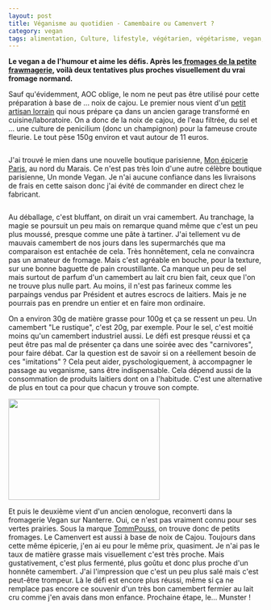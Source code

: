 ```yaml
---
layout: post
title: Véganisme au quotidien - Camembaire ou Camenvert ?
category: vegan
tags: alimentation, Culture, lifestyle, végétarien, végétarisme, vegan, veganisme
---
```

**Le vegan a de l'humour et aime les défis. Après les<a href="https://cheziceman.wordpress.com/2017/11/06/vegetarisme-au-quotidien-le-fromage-vegan-de-la-petite-frawmagerie/"> fromages de la petite frawmagerie</a>, voilà deux tentatives plus proches visuellement du vrai fromage normand.**

Sauf qu'évidemment, AOC oblige, le nom ne peut pas être utilisé pour cette préparation à base de ... noix de cajou. Le premier nous vient d'un <a href="http://www.petits-veganne.fr">petit artisan lorrain</a> qui nous prépare ça dans un ancien garage transformé en cuisine/laboratoire. On a donc de la noix de cajou, de l'eau filtrée, du sel et ... une culture de penicilium (donc un champignon) pour la fameuse croute fleurie. Le tout pèse 150g environ et vaut autour de 11 euros.

<a href="https://cheziceman.files.wordpress.com/2018/07/img_20180713_164451.jpg"><img class="wp-image-23612 alignnone size-full" src="https://cheziceman.files.wordpress.com/2018/07/img_20180713_164451.jpg" alt=""></a>

J'ai trouvé le mien dans une nouvelle boutique parisienne, <a href="https://monepicerieparis.fr">Mon épicerie Paris</a>, au nord du Marais. Ce n'est pas très loin d'une autre célèbre boutique parisienne, Un monde Vegan. Je n'ai aucune confiance dans les livraisons de frais en cette saison donc j'ai évité de commander en direct chez le fabricant.

<a href="https://cheziceman.files.wordpress.com/2018/07/img_20180713_164434.jpg"><img class="wp-image-23611 alignnone size-full" src="https://cheziceman.files.wordpress.com/2018/07/img_20180713_164434.jpg" alt="" ></a>

Au déballage, c'est bluffant, on dirait un vrai camembert. Au tranchage, la magie se poursuit un peu mais on remarque quand même que c'est un peu plus moussé, presque comme une pâte à tartiner. J'ai tellement vu de mauvais camembert de nos jours dans les supermarchés que ma comparaison est entachée de cela. Très honnêtement, cela ne convaincra pas un amateur de fromage. Mais c'est agréable en bouche, pour la texture, sur une bonne baguette de pain croustillante. Ca manque un peu de sel mais surtout de parfum d'un camembert au lait cru bien fait, ceux que l'on ne trouve plus nulle part. Au moins, il n'est pas farineux comme les parpaings vendus par Président et autres escrocs de laitiers. Mais je ne pourrais pas en prendre un entier et en faire mon ordinaire.

On a environ 30g de matière grasse pour 100g et ça se ressent un peu. Un camembert "Le rustique", c'est 20g, par exemple. Pour le sel, c'est moitié moins qu'un camembert industriel aussi. Le défi est presque réussi et ça peut être pas mal de présenter ça dans une soirée avec des "carnivores", pour faire débat. Car la question est de savoir si on a réellement besoin de ces "imitations" ? Cela peut aider, pyschologiquement, à accompagner le passage au veganisme, sans être indispensable. Cela dépend aussi de la consommation de produits laitiers dont on a l'habitude. C'est une alternative de plus en tout ca pour que chacun y trouve son compte.

<img class="aligncenter size-medium wp-image-23660" src="https://cheziceman.files.wordpress.com/2018/07/photo-camemvert-5.gif?w=300" alt="" width="300" height="200">

Et puis le deuxième vient d'un ancien œnologue, reconverti dans la fromagerie Vegan sur Nanterre. Oui, ce n'est pas vraiment connu pour ses vertes prairies. Sous la marque <a href="https://tommpousse.fr">TommPouss</a>, on trouve donc de petits fromages. Le Camenvert est aussi à base de noix de Cajou. Toujours dans cette même épicerie, j'en ai eu pour le même prix, quasiment. Je n'ai pas le taux de matière grasse mais visuellement c'est très proche. Mais gustativement, c'est plus fermenté, plus goûtu et donc plus proche d'un honnête camembert. J'ai l'impression que c'est un peu plus salé mais c'est peut-être trompeur. Là le défi est encore plus réussi, même si ça ne remplace pas encore ce souvenir d'un très bon camembert fermier au lait cru comme j'en avais dans mon enfance. Prochaine étape, le... Munster !
